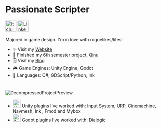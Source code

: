 # Passionate Scripter
[<img src='https://user-images.githubusercontent.com/107462457/236710107-7cd28589-c4e8-4797-bfc9-600ba72787a5.png' alt='Itch.io' height='35'>](https://tom-grzembke.itch.io)
[<img src='https://user-images.githubusercontent.com/107462457/236710152-5a78f4ba-5d5f-4804-9fa8-e523d9386e11.png' alt='LinkedIn' height='35'>](https://www.linkedin.com/in/tom-grzembke-845b79266)

Majored in game design.
I'm in love with roguelikes/lites!


- ✨ Visit my [Website]( https://tommy-dev.weebly.com/)
- 🔭 Finished my 6th semester project, [Qinu](https://tom-grzembke.itch.io/qinu)
- 🗒️ Visit my [Blog](https://tommygamedev.hashnode.dev/?source=top_nav_blog_home)
- 🎮 Game Engines: Unity Engine, Godot
- 📗 Languages: C#, GDScript/Python, Ink
#
![DecompressedProjectPreview](https://github.com/TomGrzembke/TomGrzembke/assets/107462457/4d28b252-e399-4eda-9e36-c5f5a098af63)

- <img src='https://github.com/TomGrzembke/TomGrzembke/assets/107462457/45bd5761-af47-482c-9c66-d24e8f8eb1e2' alt = 'Unity' height='25'> Unity plugins I've worked with: Input System, URP, Cinemachine, Navmesh, Ink , Fmod and Mybox
- <img src='https://github.com/TomGrzembke/TomGrzembke/assets/107462457/5a4c19bb-2494-4926-9113-5185cf26a164' alt = 'Godot' height='25'> Godot plugins I've worked with: Dialogic
  #
